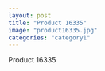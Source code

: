 ```yaml
---
layout: post
title: "Product 16335"
image: "product16335.jpg"
categories: "category1"
---
```

Product 16335
